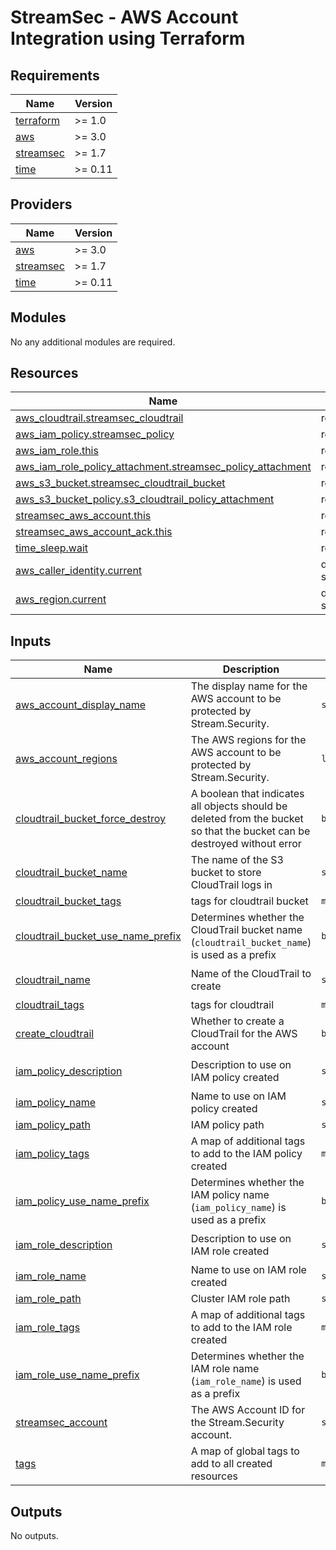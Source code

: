 # StreamSec - AWS Account Integration using Terraform


<!-- BEGIN_TF_DOCS -->
## Requirements

| Name | Version |
|------|---------|
| <a name="requirement_terraform"></a> [terraform](#requirement\_terraform) | >= 1.0 |
| <a name="requirement_aws"></a> [aws](#requirement\_aws) | >= 3.0 |
| <a name="requirement_streamsec"></a> [streamsec](https://github.com/streamsec-terraform/terraform-provider-streamsec) | >= 1.7 |
| <a name="requirement_time"></a> [time](#requirement\_time) | >= 0.11 |

## Providers

| Name | Version |
|------|---------|
| <a name="provider_aws"></a> [aws](#provider\_aws) | >= 3.0 |
| <a name="provider_streamsec"></a> [streamsec](https://github.com/streamsec-terraform/terraform-provider-streamsec) | >= 1.7 |
| <a name="provider_time"></a> [time](#provider\_time) | >= 0.11 |

## Modules

No any additional modules are required.

## Resources

| Name | Type |
|------|------|
| [aws_cloudtrail.streamsec_cloudtrail](https://registry.terraform.io/providers/hashicorp/aws/latest/docs/resources/cloudtrail) | resource |
| [aws_iam_policy.streamsec_policy](https://registry.terraform.io/providers/hashicorp/aws/latest/docs/resources/iam_policy) | resource |
| [aws_iam_role.this](https://registry.terraform.io/providers/hashicorp/aws/latest/docs/resources/iam_role) | resource |
| [aws_iam_role_policy_attachment.streamsec_policy_attachment](https://registry.terraform.io/providers/hashicorp/aws/latest/docs/resources/iam_role_policy_attachment) | resource |
| [aws_s3_bucket.streamsec_cloudtrail_bucket](https://registry.terraform.io/providers/hashicorp/aws/latest/docs/resources/s3_bucket) | resource |
| [aws_s3_bucket_policy.s3_cloudtrail_policy_attachment](https://registry.terraform.io/providers/hashicorp/aws/latest/docs/resources/s3_bucket_policy) | resource |
| [streamsec_aws_account.this](https://registry.terraform.io/providers/streamsec-terraform/streamsec/latest/docs/resources/aws_account) | resource |
| [streamsec_aws_account_ack.this](https://registry.terraform.io/providers/streamsec-terraform/streamsec/latest/docs/resources/aws_account_ack) | resource |
| [time_sleep.wait](https://registry.terraform.io/providers/hashicorp/time/latest/docs/resources/sleep) | resource |
| [aws_caller_identity.current](https://registry.terraform.io/providers/hashicorp/aws/latest/docs/data-sources/caller_identity) | data source |
| [aws_region.current](https://registry.terraform.io/providers/hashicorp/aws/latest/docs/data-sources/region) | data source |

## Inputs

| Name | Description | Type | Default | Required |
|------|-------------|------|---------|:--------:|
| <a name="input_aws_account_display_name"></a> [aws\_account\_display\_name](#input\_aws\_account\_display\_name) | The display name for the AWS account to be protected by Stream.Security. | `string` | n/a | yes |
| <a name="input_aws_account_regions"></a> [aws\_account\_regions](#input\_aws\_account\_regions) | The AWS regions for the AWS account to be protected by Stream.Security. | `list(string)` | n/a | yes |
| <a name="input_cloudtrail_bucket_force_destroy"></a> [cloudtrail\_bucket\_force\_destroy](#input\_cloudtrail\_bucket\_force\_destroy) | A boolean that indicates all objects should be deleted from the bucket so that the bucket can be destroyed without error | `bool` | `true` | no |
| <a name="input_cloudtrail_bucket_name"></a> [cloudtrail\_bucket\_name](#input\_cloudtrail\_bucket\_name) | The name of the S3 bucket to store CloudTrail logs in | `string` | `"streamsec-cloudtrail"` | no |
| <a name="input_cloudtrail_bucket_tags"></a> [cloudtrail\_bucket\_tags](#input\_cloudtrail\_bucket\_tags) | tags for cloudtrail bucket | `map(string)` | `{}` | no |
| <a name="input_cloudtrail_bucket_use_name_prefix"></a> [cloudtrail\_bucket\_use\_name\_prefix](#input\_cloudtrail\_bucket\_use\_name\_prefix) | Determines whether the CloudTrail bucket name (`cloudtrail_bucket_name`) is used as a prefix | `bool` | `true` | no |
| <a name="input_cloudtrail_name"></a> [cloudtrail\_name](#input\_cloudtrail\_name) | Name of the CloudTrail to create | `string` | `"streamsec-real-time-cloudtrail"` | no |
| <a name="input_cloudtrail_tags"></a> [cloudtrail\_tags](#input\_cloudtrail\_tags) | tags for cloudtrail | `map(string)` | `{}` | no |
| <a name="input_create_cloudtrail"></a> [create\_cloudtrail](#input\_create\_cloudtrail) | Whether to create a CloudTrail for the AWS account | `bool` | `false` | no |
| <a name="input_iam_policy_description"></a> [iam\_policy\_description](#input\_iam\_policy\_description) | Description to use on IAM policy created | `string` | `"Stream Security IAM Policy"` | no |
| <a name="input_iam_policy_name"></a> [iam\_policy\_name](#input\_iam\_policy\_name) | Name to use on IAM policy created | `string` | `"streamsec-policy"` | no |
| <a name="input_iam_policy_path"></a> [iam\_policy\_path](#input\_iam\_policy\_path) | IAM policy path | `string` | `null` | no |
| <a name="input_iam_policy_tags"></a> [iam\_policy\_tags](#input\_iam\_policy\_tags) | A map of additional tags to add to the IAM policy created | `map(string)` | `{}` | no |
| <a name="input_iam_policy_use_name_prefix"></a> [iam\_policy\_use\_name\_prefix](#input\_iam\_policy\_use\_name\_prefix) | Determines whether the IAM policy name (`iam_policy_name`) is used as a prefix | `bool` | `true` | no |
| <a name="input_iam_role_description"></a> [iam\_role\_description](#input\_iam\_role\_description) | Description to use on IAM role created | `string` | `"Stream Security IAM Role"` | no |
| <a name="input_iam_role_name"></a> [iam\_role\_name](#input\_iam\_role\_name) | Name to use on IAM role created | `string` | `"streamsec-role"` | no |
| <a name="input_iam_role_path"></a> [iam\_role\_path](#input\_iam\_role\_path) | Cluster IAM role path | `string` | `null` | no |
| <a name="input_iam_role_tags"></a> [iam\_role\_tags](#input\_iam\_role\_tags) | A map of additional tags to add to the IAM role created | `map(string)` | `{}` | no |
| <a name="input_iam_role_use_name_prefix"></a> [iam\_role\_use\_name\_prefix](#input\_iam\_role\_use\_name\_prefix) | Determines whether the IAM role name (`iam_role_name`) is used as a prefix | `bool` | `true` | no |
| <a name="input_streamsec_account"></a> [streamsec\_account](#input\_streamsec\_account) | The AWS Account ID for the Stream.Security account. | `string` | `"624907860825"` | no |
| <a name="input_tags"></a> [tags](#input\_tags) | A map of global tags to add to all created resources | `map(string)` | `{}` | no |

## Outputs

No outputs.
<!-- END_TF_DOCS -->
